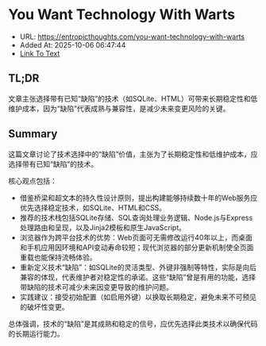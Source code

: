 # You Want Technology With Warts
- URL: https://entropicthoughts.com/you-want-technology-with-warts
- Added At: 2025-10-06 06:47:44
- [Link To Text](2025-10-06-you-want-technology-with-warts_raw.md)

## TL;DR
文章主张选择带有已知“缺陷”的技术（如SQLite、HTML）可带来长期稳定性和低维护成本，因为“缺陷”代表成熟与兼容性，是减少未来变更风险的关键。

## Summary
这篇文章讨论了技术选择中的“缺陷”价值，主张为了长期稳定性和低维护成本，应选择带有已知“缺陷”的技术。

核心观点包括：

- 借鉴桥梁和超文本的持久性设计原则，提出构建能够持续数十年的Web服务应优先选择稳定技术，如SQLite、HTML和CSS。
- 推荐的技术栈包括SQLite存储、SQL查询处理业务逻辑、Node.js与Express处理路由和呈现，以及Jinja2模板和原生JavaScript。
- 浏览器作为跨平台技术的优势：Web页面可无需修改运行40年以上，而桌面和手机应用因环境和API变动寿命较短；现代浏览器的部分更新机制使全页面重载也能保持流畅体验。
- 重新定义技术“缺陷”：如SQLite的灵活类型、外键非强制等特性，实际是向后兼容的体现，代表维护者对稳定性的承诺。这些“缺陷”曾是有用的功能，选择带缺陷的技术可减少未来因变更导致的维护问题。
- 实践建议：接受初始配置（如启用外键）以换取长期稳定，避免未来不可预见的破坏性变更。

总体强调，技术的“缺陷”是其成熟和稳定的信号，应优先选择此类技术以确保代码的长期运行能力。
